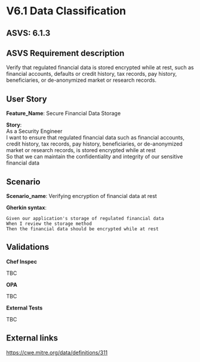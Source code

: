# V6.1 Data Classification

## ASVS: 6.1.3

## ASVS Requirement description

Verify that regulated financial data is stored encrypted while at
rest, such as financial accounts, defaults or credit history, tax
records, pay history, beneficiaries, or de-anonymized market or 
research records.

## User Story

**Feature_Name**: Secure Financial Data Storage

**Story**:\
As a Security Engineer\
I want to ensure that regulated financial data such as financial accounts, credit history,
tax records, pay history, beneficiaries, or de-anonymized market or research records,
is stored encrypted while at rest\
So that we can maintain the confidentiality and integrity of our sensitive financial data

## Scenario

**Scenario_name**: Verifying encryption of financial data at rest

**Gherkin syntax**:

```gherkin
Given our application's storage of regulated financial data
When I review the storage method
Then the financial data should be encrypted while at rest
```

## Validations

**Chef Inspec**

TBC

**OPA**

TBC

**External Tests**

TBC

## External links

<https://cwe.mitre.org/data/definitions/311>
